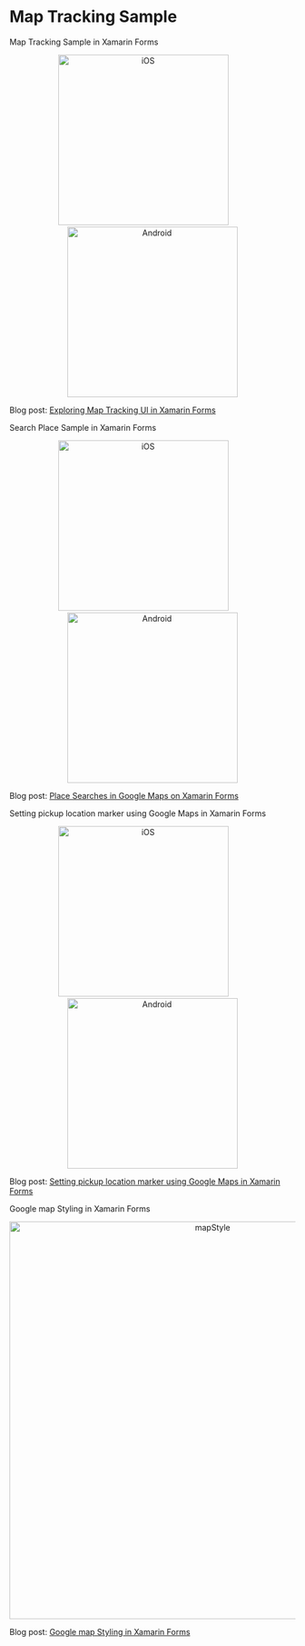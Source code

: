 # Map Tracking Sample
Map Tracking Sample in Xamarin Forms


<p align="center">
<img width="300" height:"700" src="SamplePhotos/iOSmap.gif" title="iOS"/>
&nbsp;&nbsp;&nbsp;&nbsp;&nbsp;&nbsp;&nbsp;
<img width="300" height:"700" src="SamplePhotos/androidmap.gif" title="Android"/>
</p>

Blog post: [Exploring Map Tracking UI in Xamarin Forms](http://www.xamboy.com/2019/05/17/exploring-map-tracking-ui-in-xamarin-forms/)

Search Place Sample in Xamarin Forms

<p align="center">
<img width="300" height:"700" src="SamplePhotos/placeios.gif" title="iOS"/>
&nbsp;&nbsp;&nbsp;&nbsp;&nbsp;&nbsp;&nbsp;
<img width="300" height:"700" src="SamplePhotos/droidplace.gif" title="Android"/>
</p>

Blog post: [Place Searches in Google Maps on Xamarin Forms](http://www.xamboy.com/2019/05/29/google-maps-place-search-in-xamarin-forms/)


Setting pickup location marker using Google Maps in Xamarin Forms

<p align="center">
<img width="300" height:"700" src="SamplePhotos/movingpiniOS.gif" title="iOS"/>
&nbsp;&nbsp;&nbsp;&nbsp;&nbsp;&nbsp;&nbsp;
<img width="300" height:"700" src="SamplePhotos/movingpindrod.gif" title="Android"/>
</p>

Blog post: [Setting pickup location marker using Google Maps in Xamarin Forms](http://www.xamboy.com/2019/06/05/setting-pickup-location-marker-using-google-maps-in-xamarin-forms/)

Google map Styling in Xamarin Forms

<p align="center">
<img width="700" src="SamplePhotos/mapstyle.png" title="mapStyle"/>
</p>

Blog post: [Google map Styling in Xamarin Forms](http://www.xamboy.com/2019/06/13/google-maps-styling-in-xamarin-forms/)
